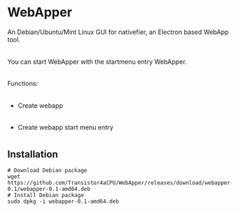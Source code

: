 # WebApper
An Debian/Ubuntu/Mint Linux GUI for nativefier, an Electron based WebApp tool.
######
You can start WebApper with the startmenu entry WebApper.
######
Functions:
######
* Create webapp
######
* Create webapp start menu entry
#
## Installation
```
# Download Debian package 
wget https://github.com/Transistor4aCPU/WebApper/releases/download/webapper-0.1/webapper-0.1-amd64.deb
# Install Debian package 
sudo dpkg -i webapper-0.1-amd64.deb
```
